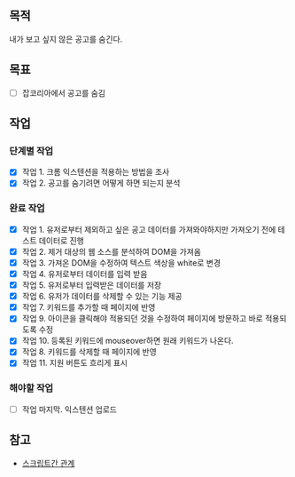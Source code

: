 ## 목적

내가 보고 싶지 않은 공고를 숨긴다.

## 목표

- [ ] 잡코리아에서 공고를 숨김

## 작업

### 단계별 작업

- [x] 작업 1. 크롬 익스텐션을 적용하는 방법을 조사
- [x] 작업 2. 공고를 숨기려면 어떻게 하면 되는지 분석

### 완료 작업

- [x] 작업 1. 유저로부터 제외하고 싶은 공고 데이터를 가져와야하지만 가져오기 전에 테스트 데이터로 진행
- [x] 작업 2. 제거 대상의 웹 소스를 분석하여 DOM을 가져옴
- [x] 작업 3. 가져온 DOM을 수정하여 텍스트 색상을 white로 변경
- [x] 작업 4. 유저로부터 데이터를 입력 받음
- [x] 작업 5. 유저로부터 입력받은 데이터를 저장
- [x] 작업 6. 유저가 데이터를 삭제할 수 있는 기능 제공
- [x] 작업 7. 키워드를 추가할 때 페이지에 반영
- [x] 작업 9. 아이콘을 클릭해야 적용되던 것을 수정하여 페이지에 방문하고 바로 적용되도록 수정
- [x] 작업 10. 등록된 키워드에 mouseover하면 원래 키워드가 나온다.
- [x] 작업 8. 키워드를 삭제할 때 페이지에 반영
- [x] 작업 11. 지원 버튼도 흐리게 표시

### 해야할 작업

- [ ] 작업 마지막. 익스텐션 업로드

## 참고

- [스크립트간 관계](https://plainenglish.io/blog/how-to-send-data-between-chrome-extension-scripts-1182ce67b659)
